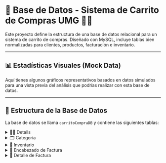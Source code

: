 # 🛒 Base de Datos - Sistema de Carrito de Compras UMG 🧠🔴

Este proyecto define la estructura de una base de datos relacional para un sistema de carrito de compras. Diseñado con MySQL, incluye tablas bien normalizadas para clientes, productos, facturación e inventario.

---

## 📊 Estadísticas Visuales (Mock Data)

Aquí tienes algunos gráficos representativos basados en datos simulados para una vista previa del análisis que podrías realizar con esta base de datos.

---

## 🧱 Estructura de la Base de Datos

La base de datos se llama `carritoCompraDB` y contiene las siguientes tablas:

<details>
<summary>🧍‍♂️ Details</summary>

```sql
CREATE TABLE cliente (
  id_cliente INT UNSIGNED NOT NULL AUTO_INCREMENT,
  nombre VARCHAR(100) NOT NULL,
  direccion VARCHAR(254) NOT NULL,
  telefono VARCHAR(9) NOT NULL,
  email VARCHAR(100) NOT NULL,
  estado TINYINT NOT NULL DEFAULT(1),
  PRIMARY KEY(id_cliente)
);
```
</details> <details> <summary>🗂️ Categoría</summary>

```sql
CREATE TABLE categoria (
  id_categoria INT UNSIGNED NOT NULL AUTO_INCREMENT,
  nombre VARCHAR(25) NOT NULL,
  estado TINYINT NOT NULL DEFAULT(1),
  PRIMARY KEY(id_categoria)
);
</details> <details> <summary>📦 Producto</summary>
```
```sql
CREATE TABLE producto (
  id_producto INT UNSIGNED NOT NULL AUTO_INCREMENT,
  sku VARCHAR(15) NOT NULL UNIQUE,
  nombre VARCHAR(100) NOT NULL,
  descripcion VARCHAR(200),
  id_categoria INT UNSIGNED NOT NULL,
  precio DECIMAL(8,2) NOT NULL CHECK (precio > 0),
  estado TINYINT NOT NULL DEFAULT(1),
  PRIMARY KEY(id_producto),
  FOREIGN KEY(id_categoria) REFERENCES categoria(id_categoria)
);
```
</details> <details> <summary>🏪 Inventario</summary>
  
```sql
CREATE TABLE inventario (
  id_inventario INT UNSIGNED NOT NULL AUTO_INCREMENT,
  id_producto INT UNSIGNED NOT NULL,
  cantidad INT UNSIGNED NOT NULL DEFAULT(1) CHECK(cantidad > 0),
  fecha_actualizacion DATETIME DEFAULT CURRENT_TIMESTAMP ON UPDATE CURRENT_TIMESTAMP,
  estado TINYINT NOT NULL DEFAULT(1),
  ubicacion VARCHAR(100) NOT NULL,
  PRIMARY KEY(id_inventario),
  FOREIGN KEY(id_producto) REFERENCES producto(id_producto)
);
  ```
</details> <details> <summary>🧾 Encabezado de Factura</summary>

```sql
CREATE TABLE encabezado_factura (
  id_encabezado_factura BIGINT UNSIGNED NOT NULL AUTO_INCREMENT,
  id_cliente INT UNSIGNED NOT NULL,
  fecha_emision DATETIME NOT NULL DEFAULT CURRENT_TIMESTAMP,
  nit VARCHAR(20) NOT NULL DEFAULT('CF'),
  subtotal DECIMAL(8,2) NOT NULL,
  impuestos DECIMAL(8,2) NOT NULL,
  total DECIMAL(8,2) NOT NULL,
  estado ENUM('PAGADA', 'ANULADA', 'PENDIENTE') DEFAULT('PENDIENTE'),
  PRIMARY KEY(id_encabezado_factura),
  FOREIGN KEY(id_cliente) REFERENCES cliente(id_cliente)
);
```
</details> <details> <summary>🧮 Detalle de Factura</summary>

```sql
CREATE TABLE detalle_factura (
  id_detalle_factura BIGINT UNSIGNED NOT NULL AUTO_INCREMENT,
  id_encabezado_factura BIGINT UNSIGNED NOT NULL,
  id_producto INT UNSIGNED NOT NULL,
  cantidad INT NOT NULL CHECK(cantidad > 0),
  precio DECIMAL(8,2) NOT NULL,
  descuento DECIMAL(8,2) DEFAULT(0.00),
  subtotal DECIMAL(8,2) NOT NULL,
  PRIMARY KEY(id_detalle_factura),
  FOREIGN KEY(id_encabezado_factura) REFERENCES encabezado_factura(id_encabezado_factura),
  FOREIGN KEY(id_producto) REFERENCES producto(id_producto)
);
```
## 📌 Índices
CREATE UNIQUE INDEX idx_cliente_email ON cliente(email);

## 🚀 Inicio Rápido
DROP DATABASE IF EXISTS carritoCompraDB;
CREATE DATABASE IF NOT EXISTS carritoCompraDB;
USE carritoCompraDB;
-- Ejecutar luego las sentencias de creación de tablas

## 🤝 Colaboración
¿Tienes ideas para mejorar la base de datos o su visualización? ¡Los PR son bienvenidos! ✨

## 🧠 Autor
Desarrollado como parte de un proyecto académico / práctico para modelado de datos relacionales enfocado en e-commerce.

¡Gracias por visitar y explorar! 🎉
